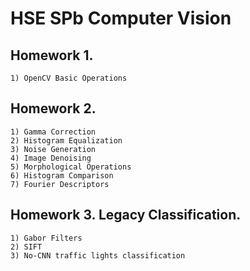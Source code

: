 # HSE SPb Computer Vision

## Homework 1.
    1) OpenCV Basic Operations

## Homework 2. 
    1) Gamma Correction
    2) Histogram Equalization
    3) Noise Generation
    4) Image Denoising
    5) Morphological Operations 
    6) Histogram Comparison
    7) Fourier Descriptors

## Homework 3. Legacy Classification.
    1) Gabor Filters
    2) SIFT
    3) No-CNN traffic lights classification
